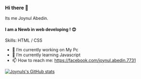 ### Hi there 👋

<!--
**joynul0/joynul0** is a ✨ _special_ ✨ repository because its `README.md` (this file) appears on your GitHub profile.

Here are some ideas to get you started:

- 🔭 I’m currently working on ...
- 🌱 I’m currently learning ...
- 👯 I’m looking to collaborate on ...
- 🤔 I’m looking for help with ...
- 💬 Ask me about ...
- 📫 How to reach me: ...
- 😄 Pronouns: ...
- ⚡ Fun fact: ...
-->
 Its me Joynul Abedin.
#### I am a Newb in web developing ! 😊

Skills: HTML / CSS

- 🔭 I’m currently working on My Pc 
- 🌱 I’m currently learning Javascript 
- 📫 How to reach me: https://facebook.com/joynul.abedin.7731 

[![Joynuls's GitHub stats](https://github-readme-stats.vercel.app/api?username=joynul0)](https://github.com/joynul0/github-readme-stats)


 

